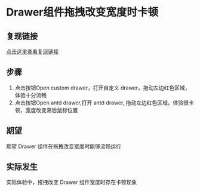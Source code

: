 # Drawer组件拖拽改变宽度时卡顿

## 复现链接

[点击这里查看复现链接](https://codesandbox.io/s/antd-reproduction-template-forked-wtvx4d?file=/App.jsx)

## 步骤

1. 点击按钮Open custom drawer，打开自定义 drawer，拖动左边红色区域，体验十分流畅
2. 点击按钮Open antd drawer,打开 antd drawer, 拖动左边红色区域，体验很卡顿，宽度改变滞后鼠标位置

## 期望

期望 Drawer 组件在拖拽改变宽度时能够流畅运行

## 实际发生

实际体验中，拖拽改变 Drawer 组件宽度时存在卡顿现象
